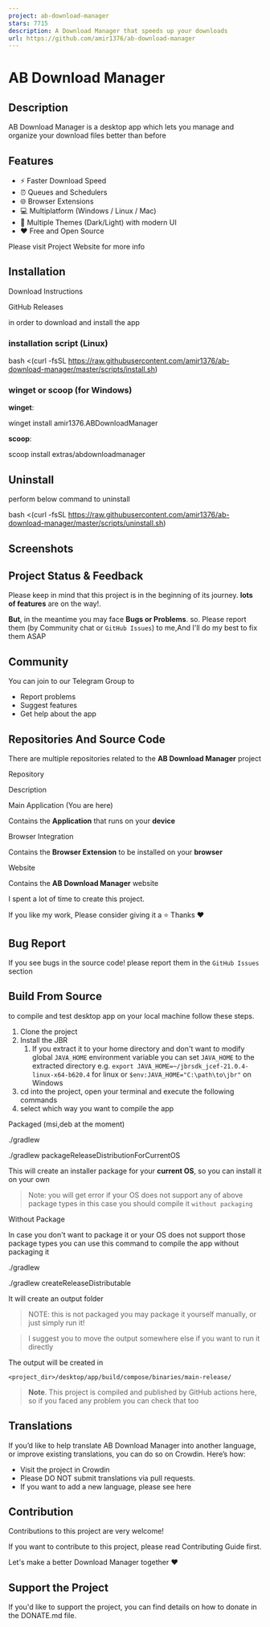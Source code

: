 ```yaml
---
project: ab-download-manager
stars: 7715
description: A Download Manager that speeds up your downloads
url: https://github.com/amir1376/ab-download-manager
---
```


AB Download Manager
===================

Description
-----------

AB Download Manager is a desktop app which lets you manage and organize your download files better than before

Features
--------

-   ⚡️ Faster Download Speed
-   ⏰ Queues and Schedulers
-   🌐 Browser Extensions
-   💻 Multiplatform (Windows / Linux / Mac)
-   🌙 Multiple Themes (Dark/Light) with modern UI
-   ❤️ Free and Open Source

Please visit Project Website for more info

Installation
------------

Download Instructions

GitHub Releases

in order to download and install the app

### installation script (Linux)

bash <(curl -fsSL https://raw.githubusercontent.com/amir1376/ab-download-manager/master/scripts/install.sh)

### winget or scoop (for Windows)

**winget**:

winget install amir1376.ABDownloadManager

**scoop**:

scoop install extras/abdownloadmanager

Uninstall
---------

perform below command to uninstall

bash <(curl -fsSL https://raw.githubusercontent.com/amir1376/ab-download-manager/master/scripts/uninstall.sh)

Screenshots
-----------

Project Status & Feedback
-------------------------

Please keep in mind that this project is in the beginning of its journey. **lots of features** are on the way!.

**But**, in the meantime you may face **Bugs or Problems**. so. Please report them (by Community chat or `GitHub Issues`) to me,And I'll do my best to fix them ASAP

Community
---------

You can join to our Telegram Group to

-   Report problems
-   Suggest features
-   Get help about the app

Repositories And Source Code
----------------------------

There are multiple repositories related to the **AB Download Manager** project

Repository

Description

Main Application (You are here)

Contains the **Application** that runs on your **device**

Browser Integration

Contains the **Browser Extension** to be installed on your **browser**

Website

Contains the **AB Download Manager** website

I spent a lot of time to create this project.

If you like my work, Please consider giving it a ⭐ Thanks ❤️

Bug Report
----------

If you see bugs in the source code! please report them in the `GitHub Issues` section

Build From Source
-----------------

to compile and test desktop app on your local machine follow these steps.

1.  Clone the project
2.  Install the JBR
    1.  If you extract it to your home directory and don't want to modify global `JAVA_HOME` environment variable you can set `JAVA_HOME` to the extracted directory e.g. `export JAVA_HOME=~/jbrsdk_jcef-21.0.4-linux-x64-b620.4` for linux or `$env:JAVA_HOME="C:\path\to\jbr"` on Windows
3.  cd into the project, open your terminal and execute the following commands
4.  select which way you want to compile the app

Packaged (msi,deb at the moment)

./gradlew

./gradlew packageReleaseDistributionForCurrentOS

This will create an installer package for your **current OS**, so you can install it on your own

> Note: you will get error if your OS does not support any of above package types in this case you should compile it `without packaging`

Without Package

In case you don't want to package it or your OS does not support those package types you can use this command to compile the app without packaging it

./gradlew

./gradlew createReleaseDistributable

It will create an output folder

> NOTE: this is not packaged you may package it yourself manually, or just simply run it!

> I suggest you to move the output somewhere else if you want to run it directly

The output will be created in

```
<project_dir>/desktop/app/build/compose/binaries/main-release/
```

> **Note**. This project is compiled and published by GitHub actions here, so if you faced any problem you can check that too

Translations
------------

If you’d like to help translate AB Download Manager into another language, or improve existing translations, you can do so on Crowdin. Here’s how:

-   Visit the project in Crowdin
-   Please DO NOT submit translations via pull requests.
-   If you want to add a new language, please see here

Contribution
------------

Contributions to this project are very welcome!

If you want to contribute to this project, please read Contributing Guide first.

Let's make a better Download Manager together ❤️

Support the Project
-------------------

If you'd like to support the project, you can find details on how to donate in the DONATE.md file.
